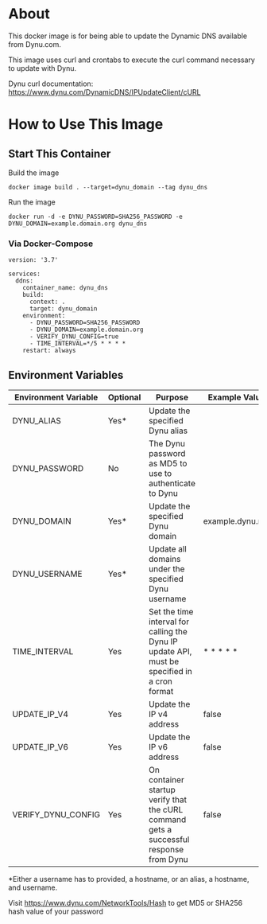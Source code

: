 # About
This docker image is for being able to update the Dynamic DNS available from Dynu.com.

This image uses curl and crontabs to execute the curl command necessary to update with Dynu.

Dynu curl documentation:
https://www.dynu.com/DynamicDNS/IPUpdateClient/cURL

# How to Use This Image

## Start This Container
Build the image
```
docker image build . --target=dynu_domain --tag dynu_dns
```

Run the image
```
docker run -d -e DYNU_PASSWORD=SHA256_PASSWORD -e DYNU_DOMAIN=example.domain.org dynu_dns
```

### Via Docker-Compose

```
version: '3.7'

services:
  ddns:
    container_name: dynu_dns
    build:
      context: .
      target: dynu_domain
    environment:
      - DYNU_PASSWORD=SHA256_PASSWORD
      - DYNU_DOMAIN=example.domain.org
      - VERIFY_DYNU_CONFIG=true
      - TIME_INTERVAL=*/5 * * * *
    restart: always
```

## Environment Variables
|Environment Variable | Optional | Purpose | Example Value | Default |
|---------------------|----------|---------|---------------|---------|
| DYNU_ALIAS          | Yes*     | Update the specified Dynu alias | | |
| DYNU_PASSWORD       | No       | The Dynu password as MD5 to use to authenticate to Dynu | | |
| DYNU_DOMAIN         | Yes*     | Update the specified Dynu domain | example.dynu.net | |
| DYNU_USERNAME       | Yes*     | Update all domains under the specified Dynu username | | |
| TIME_INTERVAL       | Yes      | Set the time interval for calling the Dynu IP update API, must be specified in a cron format | * * * * * | */10 * * * * |
| UPDATE_IP_V4        | Yes      | Update the IP v4 address | false | true |
| UPDATE_IP_V6        | Yes      | Update the IP v6 address | false | true |
| VERIFY_DYNU_CONFIG  | Yes      | On container startup verify that the cURL command gets a successful response from Dynu | false | true |

*Either a username has to provided, a hostname, or an alias, a hostname, and username.

Visit https://www.dynu.com/NetworkTools/Hash to get MD5 or SHA256 hash value of your password